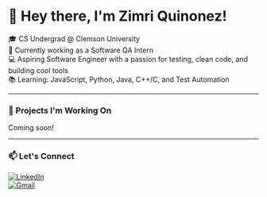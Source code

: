# 👋 Hey there, I'm Zimri Quinonez!

🎓 CS Undergrad @ Clemson University  
🧪 Currently working as a Software QA Intern  
💻 Aspiring Software Engineer with a passion for testing, clean code, and building cool tools  
📚 Learning: JavaScript, Python, Java, C++/C, and Test Automation

---

### 🚀 Projects I'm Working On
Coming soon!

---

### 📫 Let's Connect
[![LinkedIn](https://img.shields.io/badge/-LinkedIn-blue?logo=linkedin&logoColor=white)](https://www.linkedin.com/in/zimri-quinonez-91a450285)  
[![Gmail](https://img.shields.io/badge/-zimryquinonez@gmail.com-red?logo=gmail&logoColor=white)](mailto:zimryquinonez@gmail.com)
